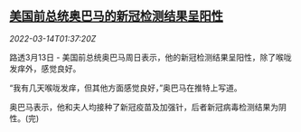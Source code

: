 <!--1647223262000-->
[美国前总统奥巴马的新冠检测结果呈阳性](https://cn.reuters.com/article/us-obama-covid-infection-0314-idCNKCS2LB032)
------

<div><i>2022-03-14T01:37:20Z</i></div><p>路透3月13日 - 美国前总统奥巴马周日表示，他的新冠检测结果呈阳性，除了喉咙发痒外，感觉良好。</p><p>“我有几天喉咙发痒，但其他方面感觉良好，”奥巴马在推特上写道。</p><p>奥巴马表示，他和夫人均接种了新冠疫苗及加强针，后者新冠病毒检测结果为阴性。(完)</p>
